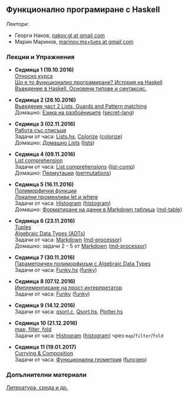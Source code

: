 ## Функционално програмиране с Haskell

Лектори:
 - Георги Наков, [nakov.gl at gmail com](mailto:nakov.gl+tues@gmail.com)
 - Марин Маринов, [marinov.ms+tues at gmail com](mailto:marinov.ms+tues@gmail.com)

### Лекции и Упражнения

- **Седмица 1 (19.10.2016)**  
[Относно курса](lectures/00-setup/setup.md)  
[Що е то функционално програмиране? История на Haskell](lectures/01-intro/intro.md)  
[Въведение в Haskell. Основени типове и синтаксис.](lectures/02-syntax-and-types/syntax-and-types.md)

- **Седмица 2 (26.10.2016)**  
[Въведение част 2 Lists, Guards and Pattern matching](lectures/03-lists-guards-patterns/lists-guards-patterns.md)  
Домашно: [Езика на разбойниците](exercises/secret-lang/SecretLang.md) ([secret-lang](exercises/secret-lang))

- **Седмица 3 (02.11.2016)**  
[Работа със списъци](exercises/lists/Lists.md)  
Задачи от часа: [Lists.hs](exercises/lists/Lists.hs), [Colorize](exercises/colorize/Colorize.md) ([colorize](exercises/colorize))  
Домашно: [Домашно Lists](exercises/lists/ListsHW.md) ([lists](exercises/lists))

- **Седмица 4 (09.11.2016)**  
[List comprehension ](lectures/04-list-comprehension/lcomprehension.md)  
Задачи от часа: [List comprehensions](exercises/list-comp/ListComp.md) ([list-comp](exercises/list-comp))  
Домашно: [Пермутации](exercises/permutations/Permutations.md) ([permutations](exercises/permutations))

- **Седмица 5 (16.11.2016)**  
[Полиморфични функции ](lectures/05-polymorphism-let-where/poly.md)  
[Локални променливи let и where](lectures/05-polymorphism-let-where/let-where.md)  
Задачи от часа: [Histogram](exercises/histogram/Histogram.md) ([histogram](exercises/histogram))  
Домашно: [Форматиране на данни в Markdown таблица](exercises/md-table/MdTable.md) ([md-table](exercises/md-table))

- **Седмица 6 (23.11.2016)**  
[Tuples](lectures/06-adts-and-tuples/tuples.md)  
[Algebraic Data Types (ADTs)](lectures/06-adts-and-tuples/ADTs.md)  
Задачи от часа: [Markdown](exercises/md-processor/MDProcessor.md) ([md-processor](exercises/md-processor))  
Домашно: задачи 2 - 5 от [Markdown](exercises/md-processor/MDProcessor.md) ([md-processor](exercises/md-processor))

- **Седмица 7 (30.11.2016)**  
[Параметричен полиморфизъм с Algebraic Data Types](lectures/07-polymorphic-adts/polymorphic-ADTs.md)  
Задачи от часа: [Funky.hs](exercises/funky/03-all/Funky.hs) ([funky](exercises/funky/03-all))

- **Седмица 8 (07.12.2016)**  
[Имплементиране на прост интерпретатор](lectures/08-compilers/compilers.md)  
Задачи от часа: [Funky](exercises/funky/Funky.md) ([funky](exercises/funky))

- **Седмица 9 (14.12.2016)**  
Задачи от часа: [qsort.c](exercises/qsort/qsort.c), [Qsort.hs](exercises/qsort/Qsort.hs), [Plotter.hs](exercises/plotter/Plotter.hs)

- **Седмица 10 (21.12.2016)**  
[map, filter, fold](lectures/09-map-fold-filter/map-fold-filter.md)  
Задачи от часа: [Histogram](exercises/histogram/Histogram.md) ([histogram](exercises/histogram)) чрез `map`/`filter`/`fold`

- **Седмица 11 (19.01.2017)**  
[Currying & Composition](lectures/10-composition-currying/composition-currying.md)  
Задачи от часа: [Функционална геометрия](exercises/funcgeo/funcgeo.md) ([funcgeo](exercises/funcgeo))

### Допълнителни материали
[Литература, среда и др.](lectures/00-setup/extra.md)

